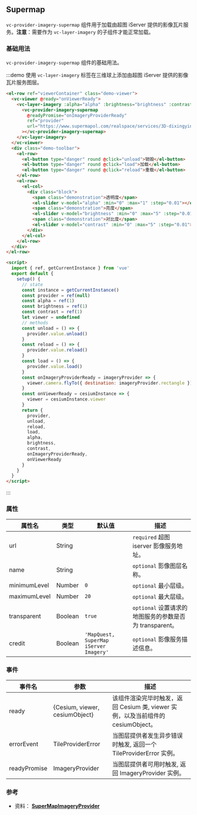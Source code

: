 ## Supermap

`vc-provider-imagery-supermap` 组件用于加载由超图 iServer 提供的影像瓦片服务。**注意**：需要作为 `vc-layer-imagery` 的子组件才能正常加载。

### 基础用法

`vc-provider-imagery-supermap` 组件的基础用法。

:::demo 使用 `vc-layer-imagery` 标签在三维球上添加由超图 iServer 提供的影像瓦片服务图层。

```html
<el-row ref="viewerContainer" class="demo-viewer">
  <vc-viewer @ready="onViewerReady">
    <vc-layer-imagery :alpha="alpha" :brightness="brightness" :contrast="contrast">
      <vc-provider-imagery-supermap
        @readyPromise="onImageryProviderReady"
        ref="provider"
        url="https://www.supermapol.com/realspace/services/3D-dixingyingxiang/rest/realspace/datas/MosaicResult"
      ></vc-provider-imagery-supermap>
    </vc-layer-imagery>
  </vc-viewer>
  <div class="demo-toolbar">
    <el-row>
      <el-button type="danger" round @click="unload">销毁</el-button>
      <el-button type="danger" round @click="load">加载</el-button>
      <el-button type="danger" round @click="reload">重载</el-button>
    </el-row>
    <el-row>
      <el-col>
        <div class="block">
          <span class="demonstration">透明度</span>
          <el-slider v-model="alpha" :min="0" :max="1" :step="0.01"></el-slider>
          <span class="demonstration">亮度</span>
          <el-slider v-model="brightness" :min="0" :max="5" :step="0.01"></el-slider>
          <span class="demonstration">对比度</span>
          <el-slider v-model="contrast" :min="0" :max="5" :step="0.01"></el-slider>
        </div>
      </el-col>
    </el-row>
  </div>
</el-row>

<script>
  import { ref, getCurrentInstance } from 'vue'
  export default {
    setup() {
      // state
      const instance = getCurrentInstance()
      const provider = ref(null)
      const alpha = ref(1)
      const brightness = ref(1)
      const contrast = ref(1)
      let viewer = undefined
      // methods
      const unload = () => {
        provider.value.unload()
      }
      const reload = () => {
        provider.value.reload()
      }
      const load = () => {
        provider.value.load()
      }
      const onImageryProviderReady = imageryProvider => {
        viewer.camera.flyTo({ destination: imageryProvider.rectangle })
      }
      const onViewerReady = cesiumInstance => {
        viewer = cesiumInstance.viewer
      }
      return {
        provider,
        unload,
        reload,
        load,
        alpha,
        brightness,
        contrast,
        onImageryProviderReady,
        onViewerReady
      }
    }
  }
</script>
```

:::

### 属性

| 属性名       | 类型    | 默认值                                 | 描述                                                    |
| ------------ | ------- | -------------------------------------- | ------------------------------------------------------- |
| url          | String  |                                        | `required` 超图 iserver 影像服务地址。                  |
| name         | String  |                                        | `optional` 影像图层名称。                               |
| minimumLevel | Number  | `0`                                    | `optional` 最小层级。                                   |
| maximumLevel | Number  | `20`                                   | `optional` 最大层级。                                   |
| transparent  | Boolean | `true`                                 | `optional` 设置请求的地图服务的参数是否为 transparent。 |
| credit       | Boolean | `'MapQuest, SuperMap iServer Imagery'` | `optional` 影像服务描述信息。                           |

### 事件

| 事件名       | 参数                           | 描述                                                                             |
| ------------ | ------------------------------ | -------------------------------------------------------------------------------- |
| ready        | {Cesium, viewer, cesiumObject} | 该组件渲染完毕时触发，返回 Cesium 类, viewer 实例，以及当前组件的 cesiumObject。 |
| errorEvent   | TileProviderError              | 当图层提供者发生异步错误时触发, 返回一个 TileProviderError 实例。                |
| readyPromise | ImageryProvider                | 当图层提供者可用时触发, 返回 ImageryProvider 实例。                              |

### 参考

- 资料： **[SuperMapImageryProvider](http://support.supermap.com.cn:8090/webgl/docs/Documentation/SuperMapImageryProvider.html)**
